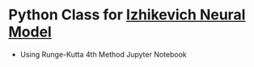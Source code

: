 # Python Class for [Izhikevich Neural Model](https://www.izhikevich.org/publications/spikes.htm)

* Using Runge-Kutta 4th Method
Jupyter Notebook

